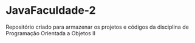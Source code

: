 # JavaFaculdade-2
Repositório criado para armazenar os projetos e códigos da disciplina de Programação Orientada a Objetos II
